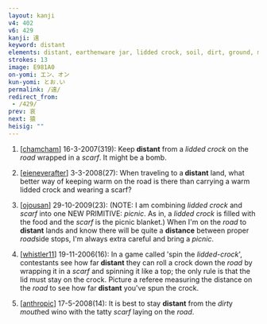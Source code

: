 ```yaml
---
layout: kanji
v4: 402
v6: 429
kanji: 遠
keyword: distant
elements: distant, earthenware jar, lidded crock, soil, dirt, ground, mouth, scarf, road
strokes: 13
image: E981A0
on-yomi: エン、オン
kun-yomi: とお.い
permalink: /遠/
redirect_from:
 - /429/
prev: 哀
next: 猿
heisig: ""
---
```


1) [<a href="http://kanji.koohii.com/profile/chamcham">chamcham</a>] 16-3-2007(319): Keep<strong> distant</strong> from a <em>lidded crock</em> on the<em> road</em> wrapped in a <em>scarf</em>. It might be a bomb.

2) [<a href="http://kanji.koohii.com/profile/eieneverafter">eieneverafter</a>] 3-3-2008(27): When traveling to a<strong> distant</strong> land, what better way of keeping warm on the road is there than carrying a warm lidded crock and wearing a scarf?

3) [<a href="http://kanji.koohii.com/profile/ojousan">ojousan</a>] 29-10-2009(23): (NOTE: I am combining <em>lidded crock</em> and <em>scarf</em> into one NEW PRIMITIVE: <em>picnic</em>. As in, a <em>lidded crock</em> is filled with the food and the <em>scarf</em> is the picnic blanket.) When I&#039;m on the <em>road</em> to <strong>distant</strong> lands and know there will be quite a <strong>distance</strong> between proper <em>road</em>side stops, I&#039;m always extra careful and bring a <em>picnic</em>.

4) [<a href="http://kanji.koohii.com/profile/whistler11">whistler11</a>] 19-11-2006(16): In a game called &#039;spin the <em>lidded-crock</em>&#039;, contestants see how far<strong> distant</strong> they can roll a crock down the <em>road</em> by wrapping it in a <em>scarf</em> and spinning it like a top; the only rule is that the lid must stay on the crock. Picture a referee measuring the distance on the <em>road</em> to see how far<strong> distant</strong> you&#039;ve spun the crock.

5) [<a href="http://kanji.koohii.com/profile/anthropic">anthropic</a>] 17-5-2008(14): It is best to stay <strong>distant</strong> from the <em>dirt</em>y <em>mouth</em>ed wino with the tatty <em>scarf</em> laying on the <em>road</em>.

